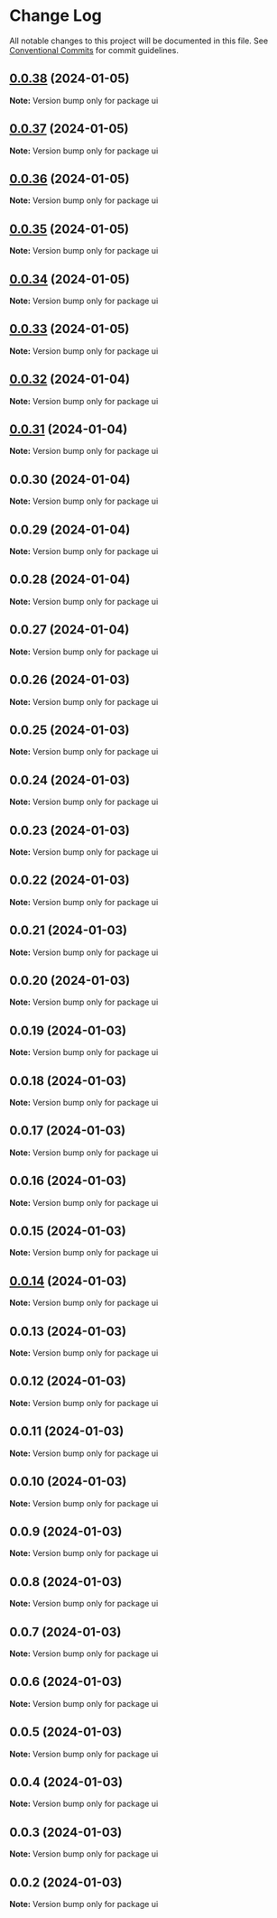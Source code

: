 # Change Log

All notable changes to this project will be documented in this file.
See [Conventional Commits](https://conventionalcommits.org) for commit guidelines.

## [0.0.38](https://github.com/well-doing/docker-elastic-beanstalk-up/compare/ui@0.0.37...ui@0.0.38) (2024-01-05)

**Note:** Version bump only for package ui





## [0.0.37](https://github.com/well-doing/docker-elastic-beanstalk-up/compare/ui@0.0.36...ui@0.0.37) (2024-01-05)

**Note:** Version bump only for package ui





## [0.0.36](https://github.com/well-doing/docker-elastic-beanstalk-up/compare/ui@0.0.35...ui@0.0.36) (2024-01-05)

**Note:** Version bump only for package ui





## [0.0.35](https://github.com/well-doing/docker-elastic-beanstalk-up/compare/ui@0.0.34...ui@0.0.35) (2024-01-05)

**Note:** Version bump only for package ui





## [0.0.34](https://github.com/well-doing/docker-elastic-beanstalk-up/compare/ui@0.0.33...ui@0.0.34) (2024-01-05)

**Note:** Version bump only for package ui





## [0.0.33](https://github.com/well-doing/docker-elastic-beanstalk-up/compare/ui@0.0.32...ui@0.0.33) (2024-01-05)

**Note:** Version bump only for package ui





## [0.0.32](https://github.com/well-doing/docker-elastic-beanstalk-up/compare/ui@0.0.31...ui@0.0.32) (2024-01-04)

**Note:** Version bump only for package ui





## [0.0.31](https://github.com/well-doing/docker-elastic-beanstalk-up/compare/ui@0.0.30...ui@0.0.31) (2024-01-04)

**Note:** Version bump only for package ui





## 0.0.30 (2024-01-04)

**Note:** Version bump only for package ui





## 0.0.29 (2024-01-04)

**Note:** Version bump only for package ui





## 0.0.28 (2024-01-04)

**Note:** Version bump only for package ui





## 0.0.27 (2024-01-04)

**Note:** Version bump only for package ui





## 0.0.26 (2024-01-03)

**Note:** Version bump only for package ui





## 0.0.25 (2024-01-03)

**Note:** Version bump only for package ui





## 0.0.24 (2024-01-03)

**Note:** Version bump only for package ui





## 0.0.23 (2024-01-03)

**Note:** Version bump only for package ui





## 0.0.22 (2024-01-03)

**Note:** Version bump only for package ui





## 0.0.21 (2024-01-03)

**Note:** Version bump only for package ui





## 0.0.20 (2024-01-03)

**Note:** Version bump only for package ui





## 0.0.19 (2024-01-03)

**Note:** Version bump only for package ui





## 0.0.18 (2024-01-03)

**Note:** Version bump only for package ui





## 0.0.17 (2024-01-03)

**Note:** Version bump only for package ui





## 0.0.16 (2024-01-03)

**Note:** Version bump only for package ui





## 0.0.15 (2024-01-03)

**Note:** Version bump only for package ui





## [0.0.14](https://github.com/wellgrisa/docker-elastic-beanstalk-up/compare/ui@0.0.13...ui@0.0.14) (2024-01-03)

**Note:** Version bump only for package ui





## 0.0.13 (2024-01-03)

**Note:** Version bump only for package ui





## 0.0.12 (2024-01-03)

**Note:** Version bump only for package ui





## 0.0.11 (2024-01-03)

**Note:** Version bump only for package ui





## 0.0.10 (2024-01-03)

**Note:** Version bump only for package ui





## 0.0.9 (2024-01-03)

**Note:** Version bump only for package ui





## 0.0.8 (2024-01-03)

**Note:** Version bump only for package ui





## 0.0.7 (2024-01-03)

**Note:** Version bump only for package ui





## 0.0.6 (2024-01-03)

**Note:** Version bump only for package ui





## 0.0.5 (2024-01-03)

**Note:** Version bump only for package ui





## 0.0.4 (2024-01-03)

**Note:** Version bump only for package ui





## 0.0.3 (2024-01-03)

**Note:** Version bump only for package ui





## 0.0.2 (2024-01-03)

**Note:** Version bump only for package ui
